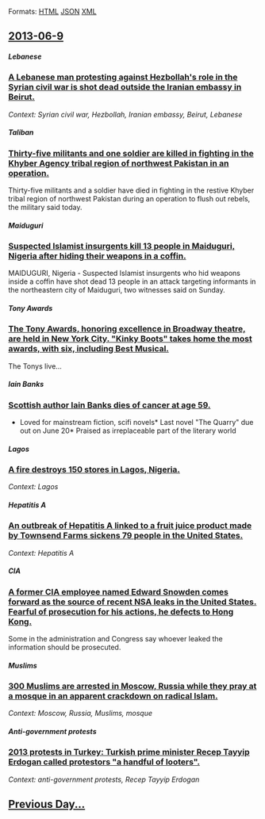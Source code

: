 
Formats: [HTML](2013/06/9/index.html)  [JSON](2013/06/9/index.json)  [XML](2013/06/9/index.xml)  

## [2013-06-9](/news/2013/06/9/index.md)

##### Lebanese
### [A Lebanese man protesting against Hezbollah's role in the Syrian civil war is shot dead outside the Iranian embassy in Beirut. ](/news/2013/06/9/a-lebanese-man-protesting-against-hezbollah-s-role-in-the-syrian-civil-war-is-shot-dead-outside-the-iranian-embassy-in-beirut.md)
_Context: Syrian civil war, Hezbollah, Iranian embassy, Beirut, Lebanese_

##### Taliban
### [Thirty-five militants and one soldier are killed in fighting in the Khyber Agency tribal region of northwest Pakistan in an operation. ](/news/2013/06/9/thirty-five-militants-and-one-soldier-are-killed-in-fighting-in-the-khyber-agency-tribal-region-of-northwest-pakistan-in-an-operation.md)
Thirty-five militants and a soldier have died in fighting in the restive Khyber tribal region of northwest Pakistan during an operation to flush out rebels, the military said today.

##### Maiduguri
### [Suspected Islamist insurgents kill 13 people in Maiduguri, Nigeria after hiding their weapons in a coffin. ](/news/2013/06/9/suspected-islamist-insurgents-kill-13-people-in-maiduguri-nigeria-after-hiding-their-weapons-in-a-coffin.md)
MAIDUGURI, Nigeria - Suspected Islamist insurgents who hid weapons inside a coffin have shot dead 13 people in an attack targeting informants in the northeastern city of Maiduguri, two witnesses said on Sunday.

##### Tony Awards
### [The Tony Awards, honoring excellence in Broadway theatre, are held in New York City. "Kinky Boots" takes home the most awards, with six, including Best Musical. ](/news/2013/06/9/the-tony-awards-honoring-excellence-in-broadway-theatre-are-held-in-new-york-city-kinky-boots-takes-home-the-most-awards-with-six-inc.md)
The Tonys live...

##### Iain Banks
### [Scottish author Iain Banks dies of cancer at age 59. ](/news/2013/06/9/scottish-author-iain-banks-dies-of-cancer-at-age-59.md)
* Loved for mainstream fiction, scifi novels* Last novel &quot;The Quarry&quot; due out on June 20* Praised as irreplaceable part of the literary world

##### Lagos
### [A fire destroys 150 stores in Lagos, Nigeria. ](/news/2013/06/9/a-fire-destroys-150-stores-in-lagos-nigeria.md)
_Context: Lagos_

##### Hepatitis A
### [An outbreak of Hepatitis A linked to a fruit juice product made by Townsend Farms sickens 79 people in the United States. ](/news/2013/06/9/an-outbreak-of-hepatitis-a-linked-to-a-fruit-juice-product-made-by-townsend-farms-sickens-79-people-in-the-united-states.md)
_Context: Hepatitis A_

##### CIA
### [A former CIA employee named Edward Snowden comes forward as the source of recent NSA leaks in the United States. Fearful of prosecution for his actions, he defects to Hong Kong. ](/news/2013/06/9/a-former-cia-employee-named-edward-snowden-comes-forward-as-the-source-of-recent-nsa-leaks-in-the-united-states-fearful-of-prosecution-for.md)
Some in the administration and Congress say whoever leaked the information should be prosecuted.

##### Muslims
### [300 Muslims are arrested in Moscow, Russia while they pray at a mosque in an apparent crackdown on radical Islam. ](/news/2013/06/9/300-muslims-are-arrested-in-moscow-russia-while-they-pray-at-a-mosque-in-an-apparent-crackdown-on-radical-islam.md)
_Context: Moscow, Russia, Muslims, mosque_

##### Anti-government protests
### [2013 protests in Turkey: Turkish prime minister Recep Tayyip Erdogan called protestors "a handful of looters". ](/news/2013/06/9/2013-protests-in-turkey-turkish-prime-minister-recep-tayyip-erdoaan-called-protestors-a-handful-of-looters.md)
_Context: anti-government protests, Recep Tayyip Erdogan_

## [Previous Day...](/news/2013/06/8/index.md)

